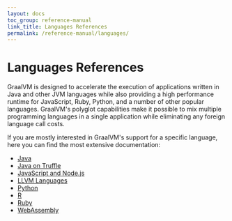 ```yaml
---
layout: docs
toc_group: reference-manual
link_title: Languages References
permalink: /reference-manual/languages/
---
```


# Languages References

GraalVM is designed to accelerate the execution of applications written in Java and other JVM languages while also providing a high performance runtime for JavaScript, Ruby, Python, and a number of other popular languages.
GraalVM's polyglot capabilities make it possible to mix multiple programming languages in a single application while eliminating any foreign language call costs.

If you are mostly interested in GraalVM's support for a specific language, here you can find the most extensive documentation:
* [Java](java/README.md)
* [Java on Truffle](java-on-truffle/README.md)
* [JavaScript and Node.js](https://github.com/oracle/graaljs/blob/master/docs/user/README.md)
* [LLVM Languages](llvm/README.md)
* [Python](https://github.com/oracle/graalpython/blob/master/docs/user/README.md)
* [R](https://github.com/oracle/fastr/blob/master/documentation/user/README.md)
* [Ruby](https://github.com/oracle/truffleruby/blob/master/README.md)
* [WebAssembly](wasm/README.md)
